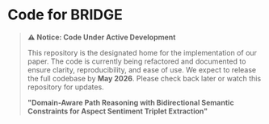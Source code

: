 # Code for BRIDGE

> **⚠️ Notice: Code Under Active Development**
> 
> This repository is the designated home for the implementation of our paper. The code is currently being refactored and documented to ensure clarity, reproducibility, and ease of use. We expect to release the full codebase by **May 2026**. Please check back later or watch this repository for updates.
>
> **"Domain-Aware Path Reasoning with Bidirectional Semantic Constraints for Aspect Sentiment Triplet Extraction"**

